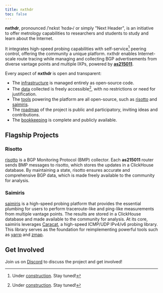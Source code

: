 ```yaml
---
title: nxthdr
toc: false
---
```


**nxthdr**, pronounced /ˈnɛkst ˈhɛdə˞/ or simply "Next Header", is an initiative to offer metrology capabilities to researchers and students to study and learn about the Internet.

It integrates high-speed probing capabilities with self-service[^1] peering control, offering the community a unique platform. nxthdr enables Internet-scale route tracing while managing and collecting BGP advertisements from diverse vantage points and multiple IXPs, powered by [**as215011**](/as215011).

Every aspect of **nxthdr** is open and transparent:
* The [infrastructure](https://github.com/nxthdr/infrastructure) is managed entirely as open-source code.
* The [data]() collected is freely accessible[^1], with no restrictions or need for justification.
* The [tools](https://github.com/nxthdr) powering the platform are all open-source, such as [risotto](https://github.com/nxthdr/risotto) and [saimiris](https://github.com/nxthdr/saimiris).
* The [roadmap](https://github.com/orgs/nxthdr/projects/1) of the project is public and participatory, inviting ideas and contributions.
* The [bookkeeping](https://github.com/nxthdr/bookkeeping) is complete and publicly available.


## Flagship Projects

### Risotto

[risotto](https://github.com/nxthdr/risotto) is a BGP Monitoring Protocol (BMP) collector. Each **as215011** router sends BMP messages to risotto, which stores the updates in a ClickHouse database. By maintaining a state, risotto ensures accurate and comprehensive BGP data, which is made freely available to the community for analysis.

### Saimiris

[saimiris](https://github.com/nxthdr/saimiris) is a high-speed probing platform that provides the essential plumbing for users to perform traceroute-like and ping-like measurements from multiple vantage points. The results are stored in a ClickHouse database and made available to the community for analysis.
At its core, saimiris leverages [Caracat](https://github.com/maxmouchet/caracat), a high-speed ICMP/UDP IPv4/v6 probing library. This library serves as the foundation for reimplementing powerful tools such as [yarrp](https://github.com/cmand/yarrp) and [zmap](https://github.com/zmap/zmap).


## Get Involved

Join us on [Discord](https://discord.gg/KRsVs7jafg) to discuss the project and get involved!


[^1]: Under [construction](https://github.com/nxthdr/roadmap/issues/12). Stay tuned!